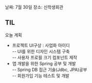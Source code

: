 날짜: 7월 30일
장소: 신학생회관

## TIL

오늘 계획
- 프로젝트 UI구상 : 사업화 아이디  
-- UI를 위한 디자인 시스템 구축  
-- 사용자 프로필 크기 컴포넌트 제작  
- 앱 개발을 위한 Spring 공부 및 개발  
-- Spring DB 접근 기술(Jdbc, JPA)공부  
-- 회원가입 기능 테스트 및 개발  
